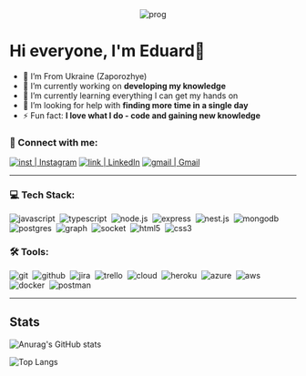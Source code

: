 <div align="center">
  <img alt="prog" src="https://github.com/eduard-ops/my-profile/blob/main/assets/front-end-skills.png"/>
</div>

# Hi everyone, I'm Eduard👋

- 🌆 I’m From Ukraine (Zaporozhye)
- 🔭 I’m currently working on **developing my knowledge**
- 🌱 I’m currently learning everything I can get my hands on
- 🤔 I’m looking for help with **finding more time in a single day**
- ⚡ Fun fact: **I love what I do - code and gaining new knowledge**

### 🤝 Connect with me:

[<img alt="inst | Instagram" src="https://img.shields.io/badge/instagram-E4405F.svg?&style=for-the-badge&logo=instagram&logoColor=white" />][instagram]
[<img alt="link | LinkedIn" src="https://img.shields.io/badge/linkedin-0077B5.svg?&style=for-the-badge&logo=linkedin&logoColor=white" />][linkedin]
[<img alt="gmail | Gmail" src="https://img.shields.io/badge/Gmail-D14836?style=for-the-badge&logo=gmail&logoColor=white" />][gmail]

---

### 💻 Tech Stack:

<img alt="javascript" src="https://img.shields.io/badge/javascript-F7DF1E.svg?&style=for-the-badge&logo=javascript&logoColor=fff" />&nbsp;
<img alt="typescript" src="https://img.shields.io/badge/typescript-007ACC.svg?&style=for-the-badge&logo=typescript&logoColor=fff" />&nbsp;
<img alt="node.js" src="https://img.shields.io/badge/node.js-90C53F.svg?&style=for-the-badge&logo=node.js&logoColor=fff" />&nbsp;
<img alt="express" src="https://img.shields.io/badge/express.js-%23404d59.svg?style=for-the-badge&logo=express&logoColor=%2361DAFB" />&nbsp;
<img alt="nest.js" src="https://img.shields.io/badge/nestjs-%23E0234E.svg?style=for-the-badge&logo=nestjs&logoColor=white" />&nbsp;
<img alt="mongodb" src="https://img.shields.io/badge/mongodb-26A944.svg?&style=for-the-badge&logo=mongodb&logoColor=fff" />&nbsp;
<img alt="postgres" src="https://img.shields.io/badge/postgres-%23316192.svg?style=for-the-badge&logo=postgresql&logoColor=white" />&nbsp;
<img alt="graph" src="![GraphQL](https://img.shields.io/badge/-GraphQL-E10098?style=for-the-badge&logo=graphql&logoColor=white)" />&nbsp;
<img alt="socket" src="![Socket.io](https://img.shields.io/badge/Socket.io-black?style=for-the-badge&logo=socket.io&badgeColor=010101)" />&nbsp;
<img alt="html5" src="https://img.shields.io/badge/html-E34F26.svg?&style=for-the-badge&logo=html5&logoColor=fff" />&nbsp;
<img alt="css3" src="https://img.shields.io/badge/css-1572B6.svg?&style=for-the-badge&logo=css3&logoColor=fff" />&nbsp;

### 🛠 Tools:

<img alt="git" src="https://img.shields.io/badge/git-F05033.svg?&style=for-the-badge&logo=git&logoColor=fff" />&nbsp;
<img alt="github" src="https://img.shields.io/badge/github-000.svg?&style=for-the-badge&logo=github&logoColor=fff" />&nbsp;
<img alt="jira" src="![Jira](https://img.shields.io/badge/jira-%230A0FFF.svg?style=for-the-badge&logo=jira&logoColor=white)" />&nbsp;
<img alt="trello" src="https://img.shields.io/badge/Trello-%23026AA7.svg?style=for-the-badge&logo=Trello&logoColor=white" />&nbsp;
<img alt="cloud" src="![Google Cloud](https://img.shields.io/badge/GoogleCloud-%234285F4.svg?style=for-the-badge&logo=google-cloudlogoColor=white" />&nbsp;
<img alt="heroku" src="https://img.shields.io/badge/heroku-5920B1.svg?&style=for-the-badge&logo=heroku&logoColor=fff" />&nbsp;
<img alt="azure" src="![Azure](https://img.shields.io/badge/azure-%230072C6.svg?style=for-the-badge&logo=microsoftazure&logoColor=white)" />&nbsp;
<img alt="aws" src="![AWS](https://img.shields.io/badge/AWS-%23FF9900.svg?style=for-the-badge&logo=amazon-aws&logoColor=white)" />&nbsp;
<img alt="docker" src="![Docker](https://img.shields.io/badge/docker-%230db7ed.svg?style=for-the-badge&logo=docker&logoColor=white)" />&nbsp;
<img alt="postman" src="https://img.shields.io/badge/Postman-FF6C37?style=for-the-badge&logo=postman&logoColor=white" />&nbsp;

---

## Stats

![Anurag's GitHub stats](https://github-readme-stats.vercel.app/api?username=eduard-ops)

![Top Langs](https://github-readme-stats.vercel.app/api/top-langs/?username=eduard-ops&layout=compact)

[instagram]: https://www.instagram.com/edikpustynnik/
[linkedin]: https://www.linkedin.com/in/eduard-pustynnik-aa9a331a7/
[gmail]: mailto:epustynnik@gmail.com

